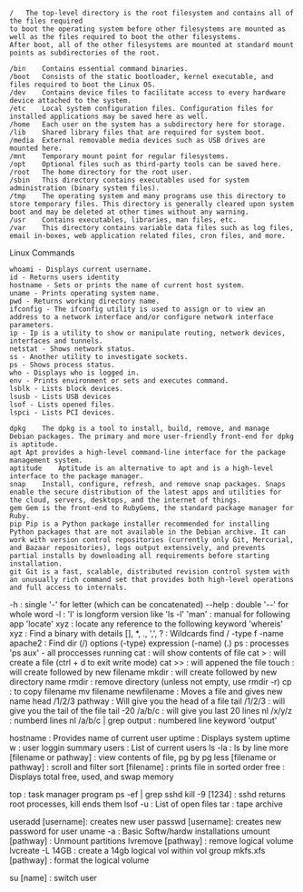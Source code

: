 

```
/	The top-level directory is the root filesystem and contains all of the files required 
to boot the operating system before other filesystems are mounted as well as the files required to boot the other filesystems. 
After boot, all of the other filesystems are mounted at standard mount points as subdirectories of the root.

/bin	Contains essential command binaries.
/boot	Consists of the static bootloader, kernel executable, and files required to boot the Linux OS.
/dev	Contains device files to facilitate access to every hardware device attached to the system.
/etc	Local system configuration files. Configuration files for installed applications may be saved here as well.
/home	Each user on the system has a subdirectory here for storage.
/lib	Shared library files that are required for system boot.
/media	External removable media devices such as USB drives are mounted here.
/mnt	Temporary mount point for regular filesystems.
/opt	Optional files such as third-party tools can be saved here.
/root	The home directory for the root user.
/sbin	This directory contains executables used for system administration (binary system files).
/tmp	The operating system and many programs use this directory to store temporary files. This directory is generally cleared upon system boot and may be deleted at other times without any warning.
/usr	Contains executables, libraries, man files, etc.
/var	This directory contains variable data files such as log files, email in-boxes, web application related files, cron files, and more.
```

Linux Commands
```
whoami - Displays current username.
id - Returns users identity
hostname - Sets or prints the name of current host system.
uname - Prints operating system name.
pwd - Returns working directory name.
ifconfig - The ifconfig utility is used to assign or to view an address to a network interface and/or configure network interface parameters.
ip - Ip is a utility to show or manipulate routing, network devices, interfaces and tunnels.
netstat - Shows network status.
ss - Another utility to investigate sockets.
ps - Shows process status.
who - Displays who is logged in.
env - Prints environment or sets and executes command.
lsblk - Lists block devices.
lsusb - Lists USB devices
lsof - Lists opened files.
lspci - Lists PCI devices.
```

```
dpkg	The dpkg is a tool to install, build, remove, and manage Debian packages. The primary and more user-friendly front-end for dpkg is aptitude.
apt	Apt provides a high-level command-line interface for the package management system.
aptitude	Aptitude is an alternative to apt and is a high-level interface to the package manager.
snap	Install, configure, refresh, and remove snap packages. Snaps enable the secure distribution of the latest apps and utilities for the cloud, servers, desktops, and the internet of things.
gem	Gem is the front-end to RubyGems, the standard package manager for Ruby.
pip	Pip is a Python package installer recommended for installing Python packages that are not available in the Debian archive. It can work with version control repositories (currently only Git, Mercurial, and Bazaar repositories), logs output extensively, and prevents partial installs by downloading all requirements before starting installation.
git	Git is a fast, scalable, distributed revision control system with an unusually rich command set that provides both high-level operations and full access to internals.
```

-h : single '-' for letter (which can be concatenated)
--help : double '--' for whole word
-l : 'l' is longform version like 'ls -l'
'man' : manual for following app
'locate' xyz : locate any reference to the following keyword
'whereis' xyz : Find a binary with details
[], *, ., ',', ? : Wildcards
find / -type f -name apache2 : Find dir (/) options (-type) expression (-name) (.)
ps : processes 'ps aux' - all proccesses running
cat : will show contents of file
cat > : will create a file (ctrl + d to exit write mode)
cat >> : will appened the file
touch : will create followed by new filename
mkdir : will create followed by new directory name
rmdir : remove directory (unless not empty, use rmdir -r)
cp : to copy filename
mv filename newfilename : Moves a file and gives new name
head /1/2/3 pathway : Will give you the head of a file
tail /1/2/3 : will give you the tail of the file
tail -20 /a/b/c : will give you last 20 lines
nl /x/y/z : numberd lines
nl /a/b/c | grep output : numbered line keyword 'output'

hostname : Provides name of current user
uptime : Displays system uptime
w : user loggin summary
users : List of current users
ls -la : ls by line
more [filename or pathway] : view contents of file, pg by pg
less [filename or pathway] : scroll and filter
sort [filename] : prints file in sorted order
free : Displays total free, used, and swap memory

top :  task manager program
ps -ef | grep sshd
kill -9 [1234] : sshd returns root processes, kill ends them
lsof -u : List of open files
tar : tape archive

useradd [username]: creates new user
passwd [username]: creates new password for user
uname -a : Basic Softw/hardw installations
umount [pathway] : Unmount partitions
lvremove [pathway] : remove logical volume
lvcreate -L 14GB : create a 14gb logical vol within vol group
mkfs.xfs [pathway] : format the logical volume

su [name] : switch user